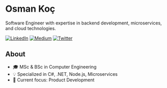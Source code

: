 # Osman Koç

Software Engineer with expertise in backend development, microservices, and cloud technologies.

[![LinkedIn](https://img.shields.io/badge/LinkedIn-0077B5?style=flat-square&logo=linkedin&logoColor=white)](https://linkedin.com/in/osman-koc)
[![Medium](https://img.shields.io/badge/Medium-12100E?style=flat-square&logo=medium&logoColor=white)](https://osman-koc.medium.com/)
[![Twitter](https://img.shields.io/badge/Twitter-1DA1F2?style=flat-square&logo=twitter&logoColor=white)](https://twitter.com/osmkoc)

## About

- 🎓 MSc & BSc in Computer Engineering
- 💡 Specialized in C#, .NET, Node.js, Microservices
- 🚀 Current focus: Product Development

